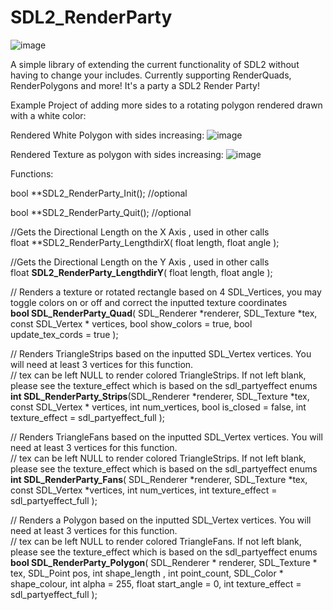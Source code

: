 # SDL2_RenderParty

![image](https://github.com/pawbyte/SDL2_RenderParty/blob/main/images/sdl2_renderparty_logo.png?raw=true)

A simple library of extending the current functionality of SDL2 without having to change your includes. Currently supporting RenderQuads, RenderPolygons and more! It's a party a SDL2 Render Party!

Example Project of adding more sides to a rotating polygon rendered drawn with a white color:

Rendered White Polygon with sides increasing:
![image](https://raw.githubusercontent.com/pawbyte/SDL2_Render_Party/main/examples/SDL2_Render_Party_White_Polygon_Test.gif)

Rendered Texture as polygon with sides increasing:
![image](https://github.com/pawbyte/SDL2_RenderParty/blob/main/examples/sdl2_render_party_mk_spinner_polygon.gif?raw=true)


Functions:

bool **SDL2_RenderParty_Init();  //optional   
  
bool **SDL2_RenderParty_Quit(); //optional   
  
//Gets the Directional Length on the X Axis , used in other calls  
float **SDL2_RenderParty_LengthdirX( float length, float angle  );  
  
//Gets the Directional Length on the Y Axis , used in other calls   
float **SDL2_RenderParty_LengthdirY**( float length, float angle  );   
  
  
// Renders a texture or rotated rectangle based on 4 SDL_Vertices, you may toggle colors on or off and correct the inputted texture coordinates   
**bool SDL_RenderParty_Quad**( SDL_Renderer *renderer, SDL_Texture *tex, const SDL_Vertex * vertices, bool show_colors = true, bool update_tex_cords = true  );   
  

// Renders TriangleStrips based on the inputted SDL_Vertex vertices. You will need at least 3 vertices for this function.   
// tex can be left NULL to render colored TriangleStrips. If not left blank, please see the texture_effect which is based on the sdl_partyeffect enums   
**int SDL_RenderParty_Strips**(SDL_Renderer *renderer, SDL_Texture *tex, const SDL_Vertex * vertices, int num_vertices, bool is_closed = false, int texture_effect = sdl_partyeffect_full  );   
  
  
// Renders TriangleFans based on the inputted SDL_Vertex vertices. You will need at least 3 vertices for this function.   
// tex can be left NULL to render colored TriangleStrips. If not left blank, please see the texture_effect which is based on the sdl_partyeffect enums   
**int SDL_RenderParty_Fans**( SDL_Renderer *renderer, SDL_Texture *tex, const SDL_Vertex *vertices, int num_vertices, int texture_effect = sdl_partyeffect_full );   
  
  
// Renders a Polygon based on the inputted SDL_Vertex vertices. You will need at least 3 vertices for this function.   
// tex can be left NULL to render colored TriangleFans. If not left blank, please see the texture_effect which is based on the sdl_partyeffect enums   
**bool SDL_RenderParty_Polygon**( SDL_Renderer * renderer, SDL_Texture * tex, SDL_Point pos, int shape_length , int point_count, SDL_Color * shape_colour, int alpha = 255, float start_angle = 0, int texture_effect  = sdl_partyeffect_full );   

  
